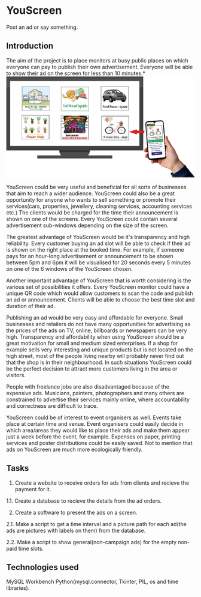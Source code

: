 # YouScreen
Post an ad or say something.
## Introduction
The aim of the project is to place monitors at busy public places on which everyone can pay to publish their own advertisement. Everyone will be able to show their ad on the screen for less than 10 minutes.*
![Show the MySQL Data Imort Wizard](https://github.com/pySin/YouScreen/blob/main/pictures/YouScreen_TV_ad.jpg?raw=true)

YouScreen could be very useful and beneficial for all sorts of businesses that aim to reach a wider audience. 
YouScreen could also be a great opportunity for anyone who wants to sell something or promote their services(cars, properties, jewellery, cleaning services, accounting services etc.)
The clients would be charged for the time their announcement is shown on one of the screens. Every YouScreen could contain several advertisement sub-windows depending on the size of the screen. 

The greatest advantage of YouScreen would be it's transparency and high reliability. Every customer buying an ad slot will be able to check if their ad is shown on the right place at the booked time. For example, if someone pays for an hour-long advertisement or announcement to be shown between 5pm and 6pm it will be visualised for 20 seconds every 5 minutes on one of the 6 windows of the YouScreen chosen.

Another important advantage of YouScreen that is worth considering is the various set of possibilities it offers. Every YouScreen monitor could have a unique QR code which would allow customers to scan the code and publish an ad or announcement. Clients will be able to choose the best time slot and duration of their ad.

Publishing an ad would be very easy and affordable for everyone. Small businesses and retailers do not have many opportunities for advertising as the prices of the ads on TV, online, billboards or newspapers can be very high. Transparency and affordability when using YouScreen should be a great motivation for small and medium sized enterprises. If a shop for example sells very interesting and unique products but is not located on the high street, most of the people living nearby will probably never find out that the shop is in their neighbourhood. In such situations YouScreen could be the perfect decision to attract more customers living in the area or visitors.

People with freelance jobs are also disadvantaged because of the expensive ads. Musicians, painters, photographers and many others are constrained to advertise their services mainly online, where accountability and correctness are difficult to trace.

YouScreen could be of interest to event organisers as well. Events take place at certain time and venue. Event organisers could easily decide in which area/areas they would like to place their ads and make them appear just a week before the event, for example. Expenses on paper, printing services and poster distributions could be easily saved. Not to mention that ads on YouScreen are much more ecologically friendly.

## Tasks

1. Create a website to receive orders for ads from clients and recieve the payment for it.

1.1. Create a database to recieve the details from the ad orders.


2. Create a software to present the ads on a screen.

2.1. Make a script to get a time interval and a picture path for each ad(the ads are pictures with labels on them) from the database.

2.2. Make a script to show general(non-campaign ads) for the empty non-paid time slots.

## Technologies used
MySQL Workbench
Python(mysql.connector, Tkinter, PIL, os and time libraries).


